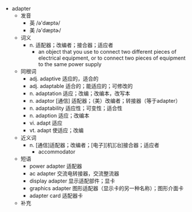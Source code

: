 - adapter
  - 发音
    - 英 /ə'dæptə/
    - 美 /ə'dæptɚ/
  - 词义
    - n. 适配器；改编者；接合器；适应者
      - an object that you use to connect two different pieces of electrical equipment, or to connect two pieces of equipment to the same power supply
  - 同根词
    - adj. adaptive 适应的，适合的
    - adj. adaptable 适合的；能适应的；可修改的
    - n. adaptation 适应；改编；改编本，改写本
    - n. adaptor [通信] 适配器；（美）改编者；转接器（等于adapter）
    - n. adaptability 适应性；可变性；适合性
    - n. adaption 适应；改编本
    - vi. adapt 适应
    - vt. adapt 使适应；改编
  - 近义词
    - n. [通信]适配器；改编者；[电子][机][冶]接合器；适应者
      - accommodator
  - 短语
    - power adapter 适配器
    - ac adapter 交流电转接器，交流整流器
    - display adapter 显示适配部件；显卡
    - graphics adapter 图形适配器（显示卡的另一种名称）；图形介面卡
    - adapter card 适配器卡
  - 补充